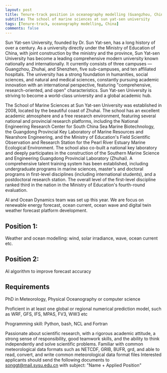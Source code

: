 ```yaml
---
layout: post
title: Tenure-track position in oceanography modelling (Guangzhou, China)
subtitle: The school of marine sciences at sun yat-sen university
tags: [Tenure-track, oceanography modelling, China]
comments: false
---
```

Sun Yat-sen University, founded by Dr. Sun Yat-sen, has a long history of over a century. As a university directly under the Ministry of Education of China, with joint construction by the ministry and the province, Sun Yat-sen University has become a leading comprehensive modern university known nationally and internationally. It currently consists of three campuses — Guangzhou, Zhuhai, and Shenzhen, five sub-campuses, and ten affiliated hospitals. The university has a strong foundation in humanities, social sciences, and natural and medical sciences, constantly pursuing academic innovation with an international perspective, featuring "comprehensive, research-oriented, and open" characteristics. Sun Yat-sen University is striving to become a world-class university and a global academic hub.

 

The School of Marine Sciences at Sun Yat-sen University was established in 2008, located by the beautiful coast of Zhuhai. The school has an excellent academic atmosphere and a free research environment, featuring several national and provincial research platforms, including the National Engineering Research Center for South China Sea Marine Biotechnology, the Guangdong Provincial Key Laboratory of Marine Resources and Nearshore Engineering, and the Ministry of Education's Field Scientific Observation and Research Station for the Pearl River Estuary Marine Ecological Environment. The school also co-built a national key laboratory and deeply participates in the construction of the Southern Marine Science and Engineering Guangdong Provincial Laboratory (Zhuhai). A comprehensive talent training system has been established, including undergraduate programs in marine sciences, master's and doctoral programs in first-level disciplines (including international students), and a postdoctoral research station. The overall level of the first-level discipline ranked third in the nation in the Ministry of Education's fourth-round evaluation.


AI and Ocean Dynamics team was set up this year. We are focus on renewable energy forecast, ocean current, ocean wave and digital twin weather forecast platform development. 


## Position 1: 

Weather and ocean modelling: wind, solar irradiance, wave, ocean current etc. 

## Position 2: 

AI algorithm to improve forecast accuracy 

## Requirements

PhD in Meteorology, Physical Oceanography or computer science 

Proficient in at least one global or regional numerical prediction model, such as WRF, GFS, IFS, MPAS, FV3, WW3 etc

Programming skill: Python, bash, NCL and Fortran

Passionate about scientific research, with a rigorous academic attitude, a strong sense of responsibility, good teamwork skills, and the ability to think independently and solve scientific problems.
Familiar with common meteorological data formats such as NETCDF, GRIB, BUFR, grd, and able to read, convert, and write common meteorological data format files
Interested applicants should send the following documents to songgt@mail.sysu.edu.cn with subject: "Name + Applied Position"


